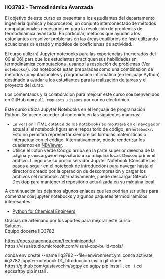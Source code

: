 ### IIQ3782 - Termodinámica Avanzada


El objetivo de este curso es presentar a los estudiantes del departamento ingeniería química y bioprocesos, un conjunto interconectado de métodos computacionales necesarios en para la resolución de problemas de termodinámica avanzada. En particular, métodos que ayudan a los estudiantes a resolver problemas en las áreas equilibrios de fase utilizando ecuaciones de estado y modelos de coeficientes de actividad. 

El curso utilizará Jupyter notebooks para las experiencias (numerados del 00 al 06) para que los estudiantes practiquen sus habilidades en termodinámica computacional, usando la resolución de problemas (Ver `notebooks/`). Los notebooks están preparadas como una combinación de métodos computacionales y programación informática (en lenguaje Python) destinado a ayudar a los estudiantes para la realización de tareas y el proyecto del curso.


Los comentarios y la colaboración para mejorar este curso son bienvenidos en GitHub con `pull requests` o `issues` por correo electrónico.

Este curso utiliza Jupyter Notebooks en el lenguaje de programación Python. Se puede acceder al contenido en
las siguientes maneras:

+ La versión HTML estática de los notebooks se mostrará en el navegador actual si el notebook figura en el repositorio de código, en `notebook/`. Esto no permitirá representar siempre las fórmulas matemáticas o interactuar con el código. Alternativamente, puede renderizar los cuadernos en [NBViewer](http://nbviewer.jupyter.org/).
+ Utilice el botón verde Código arriba en la parte superior derecha de la página y descargue el repositorio a su máquina local. Descomprime el archivo. Luego use su propio servidor Jupyter Notebook (Consulte los pasos a seguir en el notebook de introducción) para navegar hasta el directorio creado por la operación de descompresión y cargar los archivos del notebook. Alternativamente, puede descargar GitHub Desktop para mantener el repositorio actualizada en su máquina local. 

A continuación les dejamos algunos enlaces que les podrían ser utiles para comenzar con jupyter notebooks y algunos paquetes termodinámicos interesantes. 

+ [Python for Chemical Engineers](https://github.com/CAChemE/Python-Chemical-Engineers)



Gracias de antemano por los aportes para mejorar este curso.\
Saludos,\
Equipo docente IIQ3782

https://docs.anaconda.com/free/miniconda/
https://visualstudio.microsoft.com/visual-cpp-build-tools/

conda env create --name iiq3782 --file=environment.yml
conda activate iiq3782
jupyter-notebook 01_Introduccion.ipynb
git clone https://github.com/gustavochm/sgtpy
cd sgtpy
pip install .
cd ../
cd epcsaftpy
pip install .


